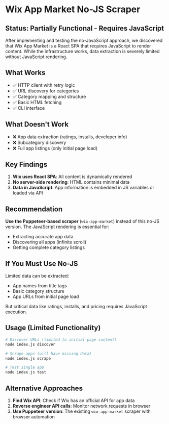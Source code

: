 # Wix App Market No-JS Scraper

## Status: Partially Functional - Requires JavaScript

After implementing and testing the no-JavaScript approach, we discovered that Wix App Market is a React SPA that requires JavaScript to render content. While the infrastructure works, data extraction is severely limited without JavaScript rendering.

## What Works

- ✅ HTTP client with retry logic
- ✅ URL discovery for categories
- ✅ Category mapping and structure
- ✅ Basic HTML fetching
- ✅ CLI interface

## What Doesn't Work

- ❌ App data extraction (ratings, installs, developer info)
- ❌ Subcategory discovery
- ❌ Full app listings (only initial page load)

## Key Findings

1. **Wix uses React SPA**: All content is dynamically rendered
2. **No server-side rendering**: HTML contains minimal data
3. **Data in JavaScript**: App information is embedded in JS variables or loaded via API

## Recommendation

**Use the Puppeteer-based scraper** (`wix-app-market`) instead of this no-JS version. The JavaScript rendering is essential for:
- Extracting accurate app data
- Discovering all apps (infinite scroll)
- Getting complete category listings

## If You Must Use No-JS

Limited data can be extracted:
- App names from title tags
- Basic category structure
- App URLs from initial page load

But critical data like ratings, installs, and pricing requires JavaScript execution.

## Usage (Limited Functionality)

```bash
# Discover URLs (limited to initial page content)
node index.js discover

# Scrape apps (will have missing data)
node index.js scrape

# Test single app
node index.js test
```

## Alternative Approaches

1. **Find Wix API**: Check if Wix has an official API for app data
2. **Reverse engineer API calls**: Monitor network requests in browser
3. **Use Puppeteer version**: The existing `wix-app-market` scraper with browser automation
